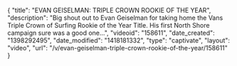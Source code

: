 {
    "title": "EVAN GEISELMAN: TRIPLE CROWN ROOKIE OF THE YEAR",
    "description": "Big shout out to Evan Geiselman for taking home the Vans Triple Crown of Surfing Rookie of the Year Title. His first North Shore campaign sure was a good one...",
    "videoid": "158611",
    "date_created": "1398292495",
    "date_modified": "1418181332",
    "type": "captivate",
    "layout": "video",
    "url": "\/v\/evan-geiselman-triple-crown-rookie-of-the-year\/158611"
}
